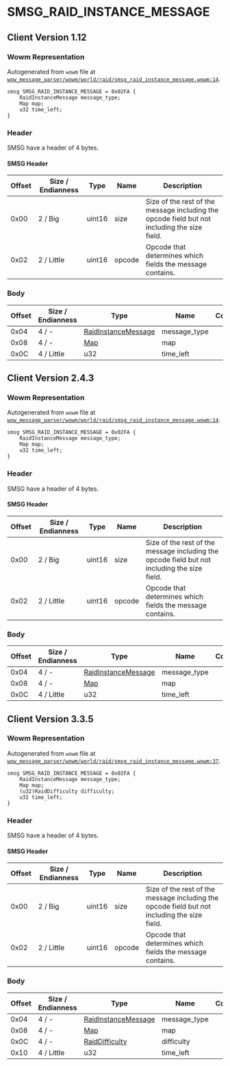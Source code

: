 # SMSG_RAID_INSTANCE_MESSAGE

## Client Version 1.12

### Wowm Representation

Autogenerated from `wowm` file at [`wow_message_parser/wowm/world/raid/smsg_raid_instance_message.wowm:14`](https://github.com/gtker/wow_messages/tree/main/wow_message_parser/wowm/world/raid/smsg_raid_instance_message.wowm#L14).
```rust,ignore
smsg SMSG_RAID_INSTANCE_MESSAGE = 0x02FA {
    RaidInstanceMessage message_type;
    Map map;
    u32 time_left;
}
```
### Header

SMSG have a header of 4 bytes.

#### SMSG Header

| Offset | Size / Endianness | Type   | Name   | Description |
| ------ | ----------------- | ------ | ------ | ----------- |
| 0x00   | 2 / Big           | uint16 | size   | Size of the rest of the message including the opcode field but not including the size field.|
| 0x02   | 2 / Little        | uint16 | opcode | Opcode that determines which fields the message contains.|

### Body

| Offset | Size / Endianness | Type | Name | Comment |
| ------ | ----------------- | ---- | ---- | ------- |
| 0x04 | 4 / - | [RaidInstanceMessage](raidinstancemessage.md) | message_type |  |
| 0x08 | 4 / - | [Map](map.md) | map |  |
| 0x0C | 4 / Little | u32 | time_left |  |

## Client Version 2.4.3

### Wowm Representation

Autogenerated from `wowm` file at [`wow_message_parser/wowm/world/raid/smsg_raid_instance_message.wowm:14`](https://github.com/gtker/wow_messages/tree/main/wow_message_parser/wowm/world/raid/smsg_raid_instance_message.wowm#L14).
```rust,ignore
smsg SMSG_RAID_INSTANCE_MESSAGE = 0x02FA {
    RaidInstanceMessage message_type;
    Map map;
    u32 time_left;
}
```
### Header

SMSG have a header of 4 bytes.

#### SMSG Header

| Offset | Size / Endianness | Type   | Name   | Description |
| ------ | ----------------- | ------ | ------ | ----------- |
| 0x00   | 2 / Big           | uint16 | size   | Size of the rest of the message including the opcode field but not including the size field.|
| 0x02   | 2 / Little        | uint16 | opcode | Opcode that determines which fields the message contains.|

### Body

| Offset | Size / Endianness | Type | Name | Comment |
| ------ | ----------------- | ---- | ---- | ------- |
| 0x04 | 4 / - | [RaidInstanceMessage](raidinstancemessage.md) | message_type |  |
| 0x08 | 4 / - | [Map](map.md) | map |  |
| 0x0C | 4 / Little | u32 | time_left |  |

## Client Version 3.3.5

### Wowm Representation

Autogenerated from `wowm` file at [`wow_message_parser/wowm/world/raid/smsg_raid_instance_message.wowm:37`](https://github.com/gtker/wow_messages/tree/main/wow_message_parser/wowm/world/raid/smsg_raid_instance_message.wowm#L37).
```rust,ignore
smsg SMSG_RAID_INSTANCE_MESSAGE = 0x02FA {
    RaidInstanceMessage message_type;
    Map map;
    (u32)RaidDifficulty difficulty;
    u32 time_left;
}
```
### Header

SMSG have a header of 4 bytes.

#### SMSG Header

| Offset | Size / Endianness | Type   | Name   | Description |
| ------ | ----------------- | ------ | ------ | ----------- |
| 0x00   | 2 / Big           | uint16 | size   | Size of the rest of the message including the opcode field but not including the size field.|
| 0x02   | 2 / Little        | uint16 | opcode | Opcode that determines which fields the message contains.|

### Body

| Offset | Size / Endianness | Type | Name | Comment |
| ------ | ----------------- | ---- | ---- | ------- |
| 0x04 | 4 / - | [RaidInstanceMessage](raidinstancemessage.md) | message_type |  |
| 0x08 | 4 / - | [Map](map.md) | map |  |
| 0x0C | 4 / - | [RaidDifficulty](raiddifficulty.md) | difficulty |  |
| 0x10 | 4 / Little | u32 | time_left |  |

